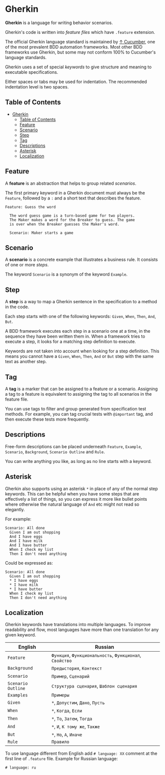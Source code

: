 # Gherkin

**Gherkin** is a language for writing behavior scenarios.

Gherkin's code is written into *feature files* which have `.feature` extension.

The official Gherkin language standard is maintained by [↑ Cucumber](https://cucumber.io), one of the most prevalent BDD automation frameworks. Most other BDD frameworks use Gherkin, but some may not conform 100% to Cucumber's language standards.

Gherkin uses a set of special *keywords* to give structure and meaning to executable specifications.

Either spaces or tabs may be used for indentation. The recommended indentation level is two spaces.

## Table of Contents

- [Gherkin](#gherkin)
  - [Table of Contents](#table-of-contents)
  - [Feature](#feature)
  - [Scenario](#scenario)
  - [Step](#step)
  - [Tag](#tag)
  - [Descriptions](#descriptions)
  - [Asterisk](#asterisk)
  - [Localization](#localization)

## Feature

A **feature** is an abstraction that helps to group related *scenarios*.

The first primary keyword in a Gherkin document must always be the `Feature`, followed by a `:` and a short text that describes the feature.

```gherkin
Feature: Guess the word

  The word guess game is a turn-based game for two players.
  The Maker makes a word for the Breaker to guess. The game
  is over when the Breaker guesses the Maker's word.

  Scenario: Maker starts a game
```

## Scenario

A **scenario** is a concrete example that illustrates a business rule. It consists of one or more *steps*.

The keyword `Scenario` is a synonym of the keyword `Example`.

## Step

A **step** is a way to map a Gherkin sentence in the specification to a method in the code.

Each step starts with one of the following keywords: `Given`, `When`, `Then`, `And`, `But`.

A BDD framework executes each step in a scenario one at a time, in the sequence they have been written them in. When a framework tries to execute a step, it looks for a matching step definition to execute.

Keywords are not taken into account when looking for a step definition. This means you cannot have a `Given`, `When`, `Then`, `And` or `But` step with the same text as another step.

## Tag

A **tag** is a marker that can be assigned to a feature or a scenario. Assigning a tag to a feature is equivalent to assigning the tag to all scenarios in the feature file.

You can use tags to filter and group generated from specification test methods. For example, you can tag crucial tests with `@important` tag, and then execute these tests more frequently.

## Descriptions

Free-form descriptions can be placed underneath `Feature`, `Example`, `Scenario`, `Background`, `Scenario Outline` and `Rule`.

You can write anything you like, as long as no line starts with a keyword.

## Asterisk

Gherkin also supports using an asterisk `*` in place of any of the normal step keywords. This can be helpful when you have some steps that are effectively a list of things, so you can express it more like bullet points where otherwise the natural language of `And` etc might not read so elegantly.

For example:

```gherkin
Scenario: All done
  Given I am out shopping
  And I have eggs
  And I have milk
  And I have butter
  When I check my list
  Then I don't need anything
```

Could be expressed as:

```gherkin
Scenario: All done
  Given I am out shopping
  * I have eggs
  * I have milk
  * I have butter
  When I check my list
  Then I don't need anything
```

## Localization

Gherkin keywords have translations into multiple languages. To improve readability and flow, most languages have more than one translation for any given keyword.

| English           | Russian                                                 |
| ----------------- | ------------------------------------------------------- |
| `Feature`         | `Функция`, `Функциональность`, `Функционал`, `Свойство` |
| `Background`      | `Предыстория`, `Контекст`                               |
| `Scenario`        | `Пример`, `Сценарий`                                    |
| `Scenario Outline` | `Структура сценария`, `Шаблон сценария`                 |
| `Examples`        | `Примеры`                                               |
| `Given`           | `*`, `Допустим`, `Дано`, `Пусть`                        |
| `When`            | `*`, `Когда`, `Если`                                    |
| `Then`            | `*`, `То`, `Затем`, `Тогда`                             |
| `And`             | `*`, `И`, `К тому же`, `Также`                          |
| `But`             | `*`, `Но`, `А`, `Иначе`                                 |
| `Rule`            | `Правило`                                               |

To use language different from English add `# language: XX` comment at the first line of `.feature` file. Example for Russian language:

```gherkin
# language: ru
```

